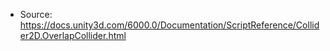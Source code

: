 * Source: https://docs.unity3d.com/6000.0/Documentation/ScriptReference/Collider2D.OverlapCollider.html


